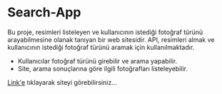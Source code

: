 # Search-App
Bu proje, resimleri listeleyen ve kullanıcının istediği fotoğraf türünü arayabilmesine olanak tanıyan bir web sitesidir.
API, resimleri almak ve kullanıcının istediği fotoğraf türünü aramak için kullanılmaktadır.

- Kullanıcılar fotoğraf türünü girebilir ve arama yapabilir.
- Site, arama sonuçlarına göre ilgili fotoğrafları listeleyebilir.

[Link'e](https://legendary-puffpuff-ede2db.netlify.app/) tıklayarak siteyi görebilirsiniz...
